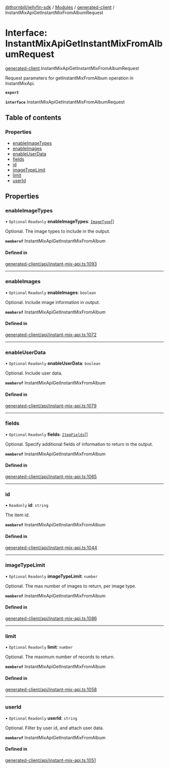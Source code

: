 [@thornbill/jellyfin-sdk](../README.md) / [Modules](../modules.md) / [generated-client](../modules/generated_client.md) / InstantMixApiGetInstantMixFromAlbumRequest

# Interface: InstantMixApiGetInstantMixFromAlbumRequest

[generated-client](../modules/generated_client.md).InstantMixApiGetInstantMixFromAlbumRequest

Request parameters for getInstantMixFromAlbum operation in InstantMixApi.

**`export`**

**`interface`** InstantMixApiGetInstantMixFromAlbumRequest

## Table of contents

### Properties

- [enableImageTypes](generated_client.InstantMixApiGetInstantMixFromAlbumRequest.md#enableimagetypes)
- [enableImages](generated_client.InstantMixApiGetInstantMixFromAlbumRequest.md#enableimages)
- [enableUserData](generated_client.InstantMixApiGetInstantMixFromAlbumRequest.md#enableuserdata)
- [fields](generated_client.InstantMixApiGetInstantMixFromAlbumRequest.md#fields)
- [id](generated_client.InstantMixApiGetInstantMixFromAlbumRequest.md#id)
- [imageTypeLimit](generated_client.InstantMixApiGetInstantMixFromAlbumRequest.md#imagetypelimit)
- [limit](generated_client.InstantMixApiGetInstantMixFromAlbumRequest.md#limit)
- [userId](generated_client.InstantMixApiGetInstantMixFromAlbumRequest.md#userid)

## Properties

### enableImageTypes

• `Optional` `Readonly` **enableImageTypes**: [`ImageType`](../enums/generated_client.ImageType.md)[]

Optional. The image types to include in the output.

**`memberof`** InstantMixApiGetInstantMixFromAlbum

#### Defined in

[generated-client/api/instant-mix-api.ts:1093](https://github.com/thornbill/jellyfin-sdk-typescript/blob/21a118e/src/generated-client/api/instant-mix-api.ts#L1093)

___

### enableImages

• `Optional` `Readonly` **enableImages**: `boolean`

Optional. Include image information in output.

**`memberof`** InstantMixApiGetInstantMixFromAlbum

#### Defined in

[generated-client/api/instant-mix-api.ts:1072](https://github.com/thornbill/jellyfin-sdk-typescript/blob/21a118e/src/generated-client/api/instant-mix-api.ts#L1072)

___

### enableUserData

• `Optional` `Readonly` **enableUserData**: `boolean`

Optional. Include user data.

**`memberof`** InstantMixApiGetInstantMixFromAlbum

#### Defined in

[generated-client/api/instant-mix-api.ts:1079](https://github.com/thornbill/jellyfin-sdk-typescript/blob/21a118e/src/generated-client/api/instant-mix-api.ts#L1079)

___

### fields

• `Optional` `Readonly` **fields**: [`ItemFields`](../enums/generated_client.ItemFields.md)[]

Optional. Specify additional fields of information to return in the output.

**`memberof`** InstantMixApiGetInstantMixFromAlbum

#### Defined in

[generated-client/api/instant-mix-api.ts:1065](https://github.com/thornbill/jellyfin-sdk-typescript/blob/21a118e/src/generated-client/api/instant-mix-api.ts#L1065)

___

### id

• `Readonly` **id**: `string`

The item id.

**`memberof`** InstantMixApiGetInstantMixFromAlbum

#### Defined in

[generated-client/api/instant-mix-api.ts:1044](https://github.com/thornbill/jellyfin-sdk-typescript/blob/21a118e/src/generated-client/api/instant-mix-api.ts#L1044)

___

### imageTypeLimit

• `Optional` `Readonly` **imageTypeLimit**: `number`

Optional. The max number of images to return, per image type.

**`memberof`** InstantMixApiGetInstantMixFromAlbum

#### Defined in

[generated-client/api/instant-mix-api.ts:1086](https://github.com/thornbill/jellyfin-sdk-typescript/blob/21a118e/src/generated-client/api/instant-mix-api.ts#L1086)

___

### limit

• `Optional` `Readonly` **limit**: `number`

Optional. The maximum number of records to return.

**`memberof`** InstantMixApiGetInstantMixFromAlbum

#### Defined in

[generated-client/api/instant-mix-api.ts:1058](https://github.com/thornbill/jellyfin-sdk-typescript/blob/21a118e/src/generated-client/api/instant-mix-api.ts#L1058)

___

### userId

• `Optional` `Readonly` **userId**: `string`

Optional. Filter by user id, and attach user data.

**`memberof`** InstantMixApiGetInstantMixFromAlbum

#### Defined in

[generated-client/api/instant-mix-api.ts:1051](https://github.com/thornbill/jellyfin-sdk-typescript/blob/21a118e/src/generated-client/api/instant-mix-api.ts#L1051)
